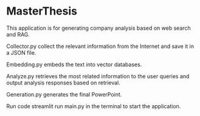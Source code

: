 # MasterThesis
This application is for generating company analysis based on web search and RAG.

Collector.py collect the relevant information from the Internet and save it in a JSON file.

Embedding.py embeds the text into vector databases.

Analyze.py retrieves the most related information to the user queries and output analysis responses based on retrieval.

Generation.py generates the final PowerPoint.

Run code streamlit run main.py in the terminal to start the application.
